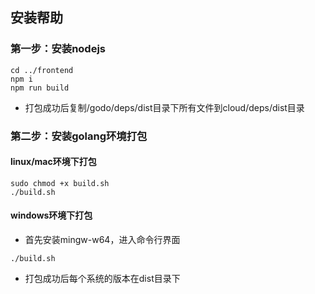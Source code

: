 ## 安装帮助

### 第一步：安装nodejs

```
cd ../frontend
npm i
npm run build
```
- 打包成功后复制/godo/deps/dist目录下所有文件到cloud/deps/dist目录

### 第二步：安装golang环境打包

#### linux/mac环境下打包

```
sudo chmod +x build.sh
./build.sh
```
#### windows环境下打包

- 首先安装mingw-w64，进入命令行界面

```
./build.sh
```

- 打包成功后每个系统的版本在dist目录下


